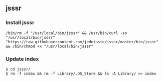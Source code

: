 ## jsssr

### Install jsssr
```
/bin/rm -f "/usr/local/bin/jsssr" && /usr/bin/curl -so "/usr/local/bin/jsssr" "https://raw.githubusercontent.com/jedetaste/jsssr/master/bin/jsssr" && /bin/chmod +x "/usr/local/bin/jsssr"
```

### Update index
```
$ cd jsssr/
$ rm -f index && rm -f Library/.DS_Store && ls -A Library/ >> index
```

